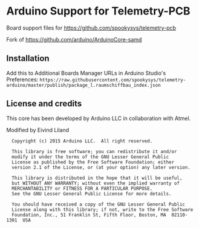 # Arduino Support for Telemetry-PCB

Board support files for https://github.com/spookysys/telemetry-pcb

Fork of https://github.com/arduino/ArduinoCore-samd


## Installation

Add this to Additional Boards Manager URLs in Arduino Studio's Preferences: `https://raw.githubusercontent.com/spookysys/telemetry-arduino/master/publish/package_l.raumschiffbau_index.json`

## License and credits

This core has been developed by Arduino LLC in collaboration with Atmel.

Modified by Eivind Liland


```
  Copyright (c) 2015 Arduino LLC.  All right reserved.

  This library is free software; you can redistribute it and/or
  modify it under the terms of the GNU Lesser General Public
  License as published by the Free Software Foundation; either
  version 2.1 of the License, or (at your option) any later version.

  This library is distributed in the hope that it will be useful,
  but WITHOUT ANY WARRANTY; without even the implied warranty of
  MERCHANTABILITY or FITNESS FOR A PARTICULAR PURPOSE.
  See the GNU Lesser General Public License for more details.

  You should have received a copy of the GNU Lesser General Public
  License along with this library; if not, write to the Free Software
  Foundation, Inc., 51 Franklin St, Fifth Floor, Boston, MA  02110-1301  USA
```
